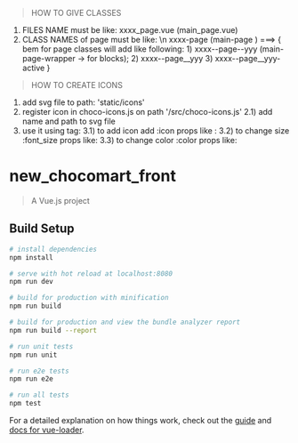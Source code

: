 



> HOW TO GIVE CLASSES


1) FILES NAME must be like:
              xxxx_page.vue (main_page.vue)
2) CLASS NAMES of page must be like: \n
              xxxx-page (main-page )  ===> {
                       bem for page classes will add like following:
                        1) xxxx--page--yyy (main-page-wrapper -> for blocks);
                        2) xxxx--page__yyy
                        3) xxxx--page__yyy-active
              }


> HOW TO CREATE ICONS
1) add svg file to path: 'static/icons'
2) register icon in choco-icons.js on path '/src/choco-icons.js'
  2.1) add name and path to svg file
3) use it using <chocomart-icon></chocomart-icon> tag:
  3.1) to add icon add :icon props like : <chocomart-icon :icon="'some_icon'"></chocomart-icon>
  3.2) to change size :font_size props like: <chocomart-icon :icon="'some_icon'" :font_size="'XXpx'"></chocomart-icon>
  3.3) to change color :color props like: <chocomart-icon :icon="'some_icon'" :font_size="'XXpx'" :color="'someColor'"></chocomart-icon>



# new_chocomart_front

> A Vue.js project

## Build Setup

``` bash
# install dependencies
npm install

# serve with hot reload at localhost:8080
npm run dev

# build for production with minification
npm run build

# build for production and view the bundle analyzer report
npm run build --report

# run unit tests
npm run unit

# run e2e tests
npm run e2e

# run all tests
npm test
```

For a detailed explanation on how things work, check out the [guide](http://vuejs-templates.github.io/webpack/) and [docs for vue-loader](http://vuejs.github.io/vue-loader).
